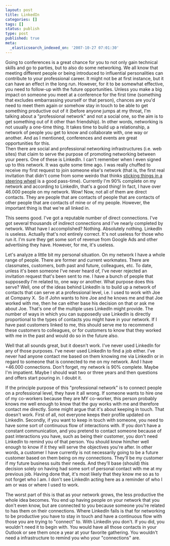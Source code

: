 ```yaml
---
layout: post
title: LinkedIn
categories: []
tags: []
status: publish
type: post
published: true
meta:
  _elasticsearch_indexed_on: '2007-10-27 07:01:30'
---
```

<p></p>  <p>Going to conferences is a great chance for you to not only gain technical skills and go to parties, but to also do some networking. We all know that meeting different people or being introduced to influential personalities can contribute to your professional career. It might not be at first instance, but it can have an effect in the long run. However, for it to be somewhat effective, you need to follow-up with the future opportunities. Unless you make a big impact on someone you meet at a conference for the first time (something that excludes embarrassing yourself or that person), chances are you'd need to meet them again or somehow stay in touch to be able to get something productive out of it (before anyone jumps at my throat, I'm talking about a &quot;professional network&quot; and not a social one, so the aim is to get something out of it other than friendship). In other words, networking is not usually a one-time thing. It takes time to build up a relationship, a network of people you get to know and collaborate with, one way or another. And as I mentioned, conferences and events are great opportunities for this.   <br />Then there are social and professional networking infrastructures (i.e. web sites) that claim to serve the purpose of promoting networking between your peers. One of these is LinkedIn. I can't remember when I even signed up to this network. It was quite some time ago. I was really chuffed to receive my first request to join someone else's network (that is, the first real invitation that didn't come from some weirdo that thinks <a href="http://#">sticking things in a steering wheel</a> is a good pass-time). Currently I'm 90% complete on my network and according to LinkedIn, that's a good thing! In fact, I have over 46.000 people on my network. Wow! Now, not all of them are direct contacts. They are people that are contacts of people that are contacts of other people that are contacts of mine or of my people. However, the important thing is that we're all linked in. </p>  <p>This seems good. I've got a reputable number of direct connections. I've got several thousands of indirect connections and I've nearly completed by network. What have I accomplished? Nothing. Absolutely nothing. LinkedIn is useless. Actually that's not entirely correct. It's not useless for those who run it. I'm sure they get some sort of revenue from Google Ads and other advertising they have. However, for me, it's useless.</p>  <p>Let's analyze a little bit my personal situation. On my network I have a whole range of people. There are former and current workmates. There are classmates, customers, both past and future, colleagues, etc. To date, unless it's been someone I've never heard of, I've never rejected an invitation request that's been sent to me. I have a bunch of people that supposedly I'm related to, one way or another. What purpose does this serve? Well, one of the ideas behind LinkedIn is to build up a network of contacts that can serve at a professional level, i.e. I used to work with Joe at Company X.&#160; So if John wants to hire Joe and he knows me and that Joe worked with me, then he can either base his decision on that or ask me about Joe. That's one of the multiple uses LinkedIn might provide. The number of ways in which you can supposedly use LinkedIn is directly proportional to the types of contacts you might have in your network. If I have past customers linked to me, this should serve me to recommend these customers to colleagues, or for customers to know that they worked with me in the past and would do so in the future also. </p>  <p>Well that all sounds great, but it doesn't work. I've never used LinkedIn for any of those purposes. I've never used LinkedIn to find a job either. I've never had anyone contact me based on them knowing me via LinkedIn or in regard to someone that is connected to me on my network. And I have +46.000 connections. Don't forget, my network is 90% complete. Maybe I'm impatient. Maybe I should wait two or three years and then questions and offers start pouring in. I doubt it. </p>  <p>If the principle purpose of this &quot;professional network&quot; is to connect people on a professional level, they have it all wrong. If someone wants to hire one of my co-workers because they are MY co-worker, this person probably knows me well enough to know that the guy works with me and therefore contact me directly. Some might argue that it's about keeping in touch. That doesn't work. First of all, not everyone keeps their profile updated on LinkedIn. Secondly, if you want to keep in touch with someone, you need to have some sort of continuous flow of interactions with. If you don't have a constant communication, and you pretend to contact someone because of past interactions you have, such as being their customer, you don't need LinkedIn to remind you of that person. You should know him/her well enough to know if it they will serve the objectives you're after. In other words, a customer I have currently is not necessarily going to be a future customer based on them being on my connections. They'll be my customer if my future business suits their needs. And they'll base (should) this decision solely on having had some sort of personal contact with me at my previous job. Having done that, it's most likely that they know me so as to not forget who I am. I don't see LinkedIn acting here as a reminder of who I am or was or where I used to work.</p>  <p>The worst part of this is that as your network grows, the less productive the whole idea becomes. You end up having people on your network that you don't even know, but are connected to you because someone you're related to has them on their connections. Where LinkedIn fails is that for networking to be productive you have to stay in touch and have a continuous flow with those you are trying to &quot;connect&quot; to. With LinkedIn you don't. If you did, you wouldn't need it to begin with. You would have all those contacts in your Outlook or see them once a year at your favorite gathering. You wouldn't need a infrastructure to remind you who your &quot;connections&quot; are. </p>
